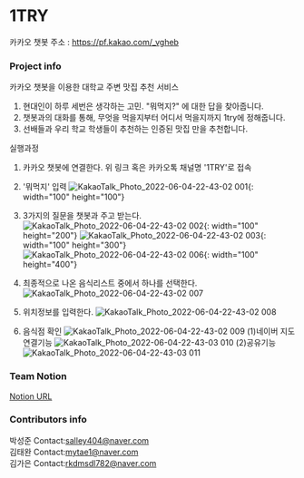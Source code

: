 # 1TRY

카카오 챗봇 주소 : https://pf.kakao.com/_vgheb <br/>
### Project info  <br/>
카카오 챗봇을 이용한 대학교 주변 맛집 추천 서비스
1. 현대인이 하루 세번은 생각하는 고민. "뭐먹지?" 에 대한 답을 찾아줍니다. 
2. 챗봇과의 대화를 통해, 무엇을 먹을지부터 어디서 먹을지까지 1try에 정해줍니다.
3. 선배들과 우리 학교 학생들이 추천하는 인증된 맛집 만을 추천합니다.

실행과정<br/>
1. 카카오 챗봇에 연결한다. 위 링크 혹은 카카오톡 채널명 '1TRY'로 접속
2. '뭐먹지' 입력
![KakaoTalk_Photo_2022-06-04-22-43-02 001](https://user-images.githubusercontent.com/81512557/172003549-4fc626e2-bfa1-4c8e-9b4b-62f09a666d78.jpeg){: width="100" height="100"}
4. 3가지의 질문을 챗봇과 주고 받는다.
![KakaoTalk_Photo_2022-06-04-22-43-02 002](https://user-images.githubusercontent.com/81512557/172003553-5e2a4c0b-7ed8-42a2-8ef0-65c1fc96229b.jpeg){: width="100" height="200"}
![KakaoTalk_Photo_2022-06-04-22-43-02 003](https://user-images.githubusercontent.com/81512557/172003561-2f26a5f3-69bf-49e3-8cb6-0329fa116a9e.jpeg){: width="100" height="300"}
![KakaoTalk_Photo_2022-06-04-22-43-02 006](https://user-images.githubusercontent.com/81512557/172003608-93bb59c3-5e0b-42ef-a6d5-82971cbf6d85.jpeg){: width="100" height="400"}


6. 최종적으로 나온 음식리스트 중에서 하나를 선택한다.
![KakaoTalk_Photo_2022-06-04-22-43-02 007](https://user-images.githubusercontent.com/81512557/172003618-271366ad-66b3-4a0e-bec9-d08f42f48002.jpeg)

8. 위치정보를 입력한다.
![KakaoTalk_Photo_2022-06-04-22-43-02 008](https://user-images.githubusercontent.com/81512557/172003638-fbd14322-c450-496b-9ae1-c5ee7c368fe1.jpeg)

10. 음식점 확인
![KakaoTalk_Photo_2022-06-04-22-43-02 009](https://user-images.githubusercontent.com/81512557/172003652-43acd595-7c0e-4fb3-9e59-e3b7ff0c6e54.jpeg)
(1)네이버 지도 연결기능
![KakaoTalk_Photo_2022-06-04-22-43-03 010](https://user-images.githubusercontent.com/81512557/172003661-34565100-51db-4947-b9f7-54be0e5f2aae.jpeg)
(2)공유기능
![KakaoTalk_Photo_2022-06-04-22-43-03 011](https://user-images.githubusercontent.com/81512557/172003672-6fc8ea72-8ef1-455c-ac58-fce05316b03e.jpeg)
   

### Team Notion &nbsp;
[Notion URL](https://www.notion.so/SERP1CK-fc85ccf3343b49c884bcdfde3fb78318)

### Contributors info <br/>
박성준 Contact:salley404@naver.com <br/>
김태완 Contact:mytae1@naver.com <br/>
김가은 Contact:rkdmsdl782@naver.com <br/>
